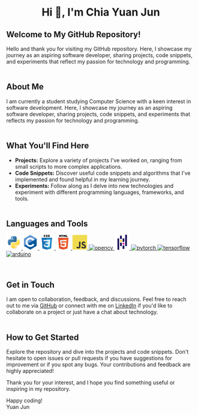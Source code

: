 <h1 align = "center" >Hi 👋, I'm Chia Yuan Jun</h1>

## Welcome to My GitHub Repository!
Hello and thank you for visiting my GitHub repository. Here, I showcase my journey as an aspiring software developer, sharing projects, code snippets, and experiments that reflect my passion for technology and programming.
<br><br>

## About Me
I am currently a student studying Computer Science with a keen interest in software development. Here, I showcase my journey as an aspiring software developer, sharing projects, code snippets, and experiments that reflects my passion for technology and programming.
<br><br>

## What You'll Find Here
- **Projects:** Explore a variety of projects I've worked on, ranging from small scripts to more complex applications.
- **Code Snippets:** Discover useful code snippets and algorithms that I've implemented and found helpful in my learning journey.
- **Experiments:** Follow along as I delve into new technologies and experiment with different programming languages, frameworks, and tools.
<br><br>

## Languages and Tools
<p align="left"> <a href="https://www.python.org" target="_blank" rel="noreferrer"> <img src="https://raw.githubusercontent.com/devicons/devicon/master/icons/python/python-original.svg" alt="python" width="40" height="40"/> </a> <a href="https://www.cprogramming.com/" target="_blank" rel="noreferrer"> <img src="https://raw.githubusercontent.com/devicons/devicon/master/icons/c/c-original.svg" alt="c" width="40" height="40"/> </a> <a href="https://www.w3schools.com/css/" target="_blank" rel="noreferrer"> <img src="https://raw.githubusercontent.com/devicons/devicon/master/icons/css3/css3-original-wordmark.svg" alt="css3" width="40" height="40"/> </a> <a href="https://www.w3.org/html/" target="_blank" rel="noreferrer"> <img src="https://raw.githubusercontent.com/devicons/devicon/master/icons/html5/html5-original-wordmark.svg" alt="html5" width="40" height="40"/> </a> <a href="https://developer.mozilla.org/en-US/docs/Web/JavaScript" target="_blank" rel="noreferrer"> <img src="https://raw.githubusercontent.com/devicons/devicon/master/icons/javascript/javascript-original.svg" alt="javascript" width="40" height="40"/> </a> <a href="https://opencv.org/" target="_blank" rel="noreferrer"> <img src="https://www.vectorlogo.zone/logos/opencv/opencv-icon.svg" alt="opencv" width="40" height="40"/> </a> <a href="https://pandas.pydata.org/" target="_blank" rel="noreferrer"> <img src="https://raw.githubusercontent.com/devicons/devicon/2ae2a900d2f041da66e950e4d48052658d850630/icons/pandas/pandas-original.svg" alt="pandas" width="40" height="40"/> </a> <a href="https://pytorch.org/" target="_blank" rel="noreferrer"> <img src="https://www.vectorlogo.zone/logos/pytorch/pytorch-icon.svg" alt="pytorch" width="40" height="40"/> </a> <a href="https://www.tensorflow.org" target="_blank" rel="noreferrer"> <img src="https://www.vectorlogo.zone/logos/tensorflow/tensorflow-icon.svg" alt="tensorflow" width="40" height="40"/> </a> <a href="https://www.arduino.cc/" target="_blank" rel="noreferrer"> <img src="https://cdn.worldvectorlogo.com/logos/arduino-1.svg" alt="arduino" width="40" height="40"/> </a> </p>
<br>

## Get in Touch
I am open to collaboration, feedback, and discussions. Feel free to reach out to me via [GitHub](https://github.com/chiayuanjun2000) or connect with me on [LinkedIn](https://www.linkedin.com/in/chia-yuan-jun) if you'd like to collaborate on a project or just have a chat about technology.
<br><br>

## How to Get Started
Explore the repository and dive into the projects and code snippets. Don't hesitate to open issues or pull requests if you have suggestions for improvement or if you spot any bugs. Your contributions and feedback are highly appreciated!

Thank you for your interest, and I hope you find something useful or inspiring in my repository.

Happy coding!  
Yuan Jun
<br><br>

